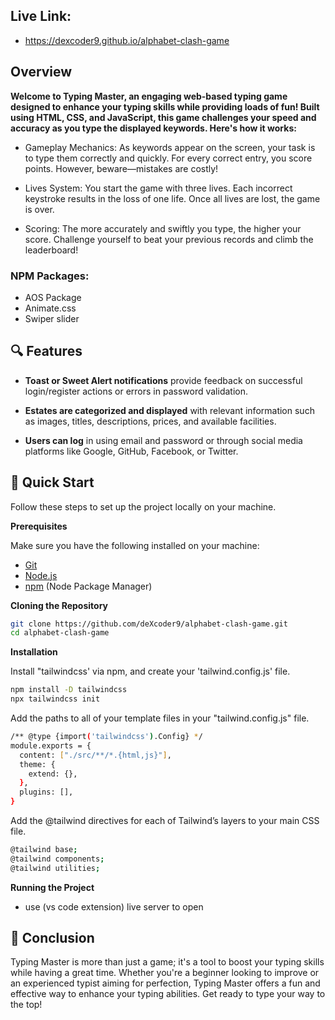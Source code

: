 
## Live Link:

- https://dexcoder9.github.io/alphabet-clash-game


## <a name="overview"> Overview</a>

**Welcome to Typing Master, an engaging web-based typing game designed to enhance your typing skills while providing loads of fun! Built using HTML, CSS, and JavaScript, this game challenges your speed and accuracy as you type the displayed keywords. Here's how it works:**

- Gameplay Mechanics: As keywords appear on the screen, your task is to type them correctly and quickly. For every correct entry, you score points. However, beware—mistakes are costly!

- Lives System: You start the game with three lives. Each incorrect keystroke results in the loss of one life. Once all lives are lost, the game is over.

- Scoring: The more accurately and swiftly you type, the higher your score. Challenge yourself to beat your previous records and climb the leaderboard!

### NPM Packages:

- AOS Package
- Animate.css
- Swiper slider

## <a name="features">🔍 Features</a>
- **Toast or Sweet Alert notifications** provide feedback on successful login/register actions or errors in password validation.

- **Estates are categorized and displayed** with relevant information such as images, titles, descriptions, prices, and available facilities.

- **Users can log** in using email and password or through social media platforms like Google, GitHub, Facebook, or Twitter.



## <a name="quick-start">🤸 Quick Start</a>

Follow these steps to set up the project locally on your machine.

**Prerequisites**

Make sure you have the following installed on your machine:

- [Git](https://git-scm.com/)
- [Node.js](https://nodejs.org/en)
- [npm](https://www.npmjs.com/) (Node Package Manager)

**Cloning the Repository**

```bash
git clone https://github.com/deXcoder9/alphabet-clash-game.git
cd alphabet-clash-game
```

**Installation**

Install "tailwindcss' via npm, and create your 'tailwind.config.js' file.

```bash
npm install -D tailwindcss
npx tailwindcss init
```

Add the paths to all of your template files in your "tailwind.config.js" file.
```bash
/** @type {import('tailwindcss').Config} */
module.exports = {
  content: ["./src/**/*.{html,js}"],
  theme: {
    extend: {},
  },
  plugins: [],
}
```
Add the @tailwind directives for each of Tailwind’s layers to your main CSS file.
```bash
@tailwind base;
@tailwind components;
@tailwind utilities;
```


**Running the Project**

- use (vs code extension) live server to open

## <a name="conclusion">📍 Conclusion </a>
Typing Master is more than just a game; it's a tool to boost your typing skills while having a great time. Whether you're a beginner looking to improve or an experienced typist aiming for perfection, Typing Master offers a fun and effective way to enhance your typing abilities. Get ready to type your way to the top!
  
